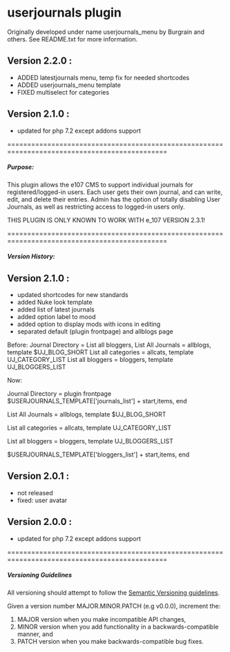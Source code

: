 # userjournals plugin

Originally developed under name userjournals_menu by Burgrain and others. See README.txt for more information.


## Version 2.2.0 :
- ADDED latestjournals menu, temp fix for needed shortcodes
- ADDED userjournals_menu template
- FIXED multiselect for categories

## Version 2.1.0 :
- updated for php 7.2 except addons support

==============================================================================================
#####  Purpose:
This plugin allows the e107 CMS to support individual journals for
registered/logged-in users. Each user gets their own journal, and
can write, edit, and delete their entries. Admin has the option of
totally disabling User Journals, as well as restricting access to
logged-in users only.

THIS PLUGIN IS ONLY KNOWN TO WORK WITH e_107 VERSION 2.3.1!

==============================================================================================

##### Version History:

## Version 2.1.0 :

- updated shortcodes for new standards
- added Nuke look template
- added list of latest journals
- added option label to mood
- added option to display mods with icons in editing
- separated default (plugin frontpage) and allblogs page


Before:
Journal Directory = List all bloggers, 
List All Journals = allblogs, template $UJ_BLOG_SHORT 
List all categories = allcats, template UJ_CATEGORY_LIST
List all bloggers = bloggers, template UJ_BLOGGERS_LIST

Now: 

Journal Directory = plugin frontpage 
  $USERJOURNALS_TEMPLATE['journals_list'] + start,items, end

List All Journals = allblogs, template $UJ_BLOG_SHORT 

List all categories = allcats, template UJ_CATEGORY_LIST

List all bloggers = bloggers, template UJ_BLOGGERS_LIST

$USERJOURNALS_TEMPLATE['bloggers_list'] + start,items, end


## Version 2.0.1 :
- not released
- fixed: user avatar 

## Version 2.0.0 :
- updated for php 7.2 except addons support

==============================================================================================



##### Versioning Guidelines

All versioning should attempt to follow the [Semantic Versioning guidelines](http://semver.org/).

Given a version number MAJOR.MINOR.PATCH (e.g v0.0.0), increment the:

1. MAJOR version when you make incompatible API changes,
2. MINOR version when you add functionality in a backwards-compatible manner, and
3. PATCH version when you make backwards-compatible bug fixes.